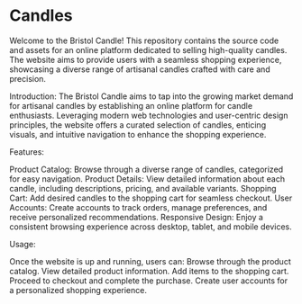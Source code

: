 # Candles
Welcome to the Bristol Candle! This repository contains the source code and assets for an online platform dedicated to selling high-quality candles. The website aims to provide users with a seamless shopping experience, showcasing a diverse range of artisanal candles crafted with care and precision.

Introduction:
The Bristol Candle aims to tap into the growing market demand for artisanal candles by establishing an online platform for candle enthusiasts. Leveraging modern web technologies and user-centric design principles, the website offers a curated selection of candles, enticing visuals, and intuitive navigation to enhance the shopping experience.

Features:

Product Catalog: Browse through a diverse range of candles, categorized for easy navigation.
Product Details: View detailed information about each candle, including descriptions, pricing, and available variants.
Shopping Cart: Add desired candles to the shopping cart for seamless checkout.
User Accounts: Create accounts to track orders, manage preferences, and receive personalized recommendations.
Responsive Design: Enjoy a consistent browsing experience across desktop, tablet, and mobile devices.

Usage:

Once the website is up and running, users can:
  Browse through the product catalog.
  View detailed product information.
  Add items to the shopping cart.
  Proceed to checkout and complete the purchase.
  Create user accounts for a personalized shopping experience.
